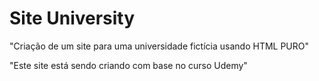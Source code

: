 # Site University
"Criação de um site para uma universidade fictícia usando HTML PURO" 

"Este site está sendo criando com base no curso Udemy"
